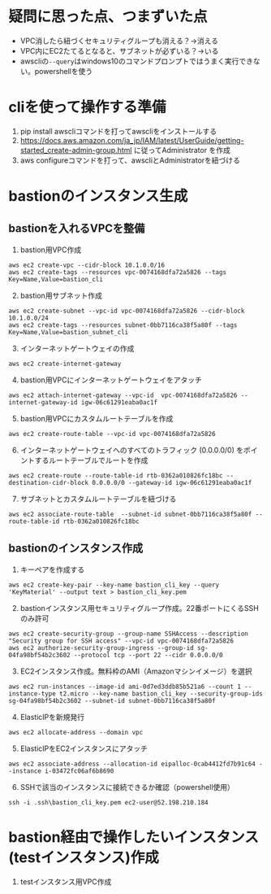 # 疑問に思った点、つまずいた点

* VPC消したら紐づくセキュリティグループも消える？→消える
* VPC内にEC2たてるとなると、サブネットが必ずいる？→いる
* awscliの`--query`はwindows10のコマンドプロンプトではうまく実行できない。powershellを使う

# cliを使って操作する準備

1. pip install awscliコマンドを打ってawscliをインストールする
2. https://docs.aws.amazon.com/ja_jp/IAM/latest/UserGuide/getting-started_create-admin-group.html に従ってAdministrator を作成
3. aws configureコマンドを打って、awscliとAdministratorを紐づける

# bastionのインスタンス生成

## bastionを入れるVPCを整備

1. bastion用VPC作成  
```
aws ec2 create-vpc --cidr-block 10.1.0.0/16 
aws ec2 create-tags --resources vpc-0074168dfa72a5826 --tags Key=Name,Value=bastion_cli
```
2. bastion用サブネット作成  
```
aws ec2 create-subnet --vpc-id vpc-0074168dfa72a5826 --cidr-block 10.1.0.0/24
aws ec2 create-tags --resources subnet-0bb7116ca38f5a80f --tags Key=Name,Value=bastion_subnet_cli
```
3. インターネットゲートウェイの作成  
```
aws ec2 create-internet-gateway
```
4. bastion用VPCにインターネットゲートウェイをアタッチ  
```
aws ec2 attach-internet-gateway --vpc-id  vpc-0074168dfa72a5826 --internet-gateway-id igw-06c61291eaba0ac1f
```
5. bastion用VPCにカスタムルートテーブルを作成  
```
aws ec2 create-route-table --vpc-id vpc-0074168dfa72a5826
```
6. インターネットゲートウェイへのすべてのトラフィック (0.0.0.0/0) をポイントするルートテーブルでルートを作成  
```
aws ec2 create-route --route-table-id rtb-0362a010826fc18bc --destination-cidr-block 0.0.0.0/0 --gateway-id igw-06c61291eaba0ac1f
```
7. サブネットとカスタムルートテーブルを紐づける  
```
aws ec2 associate-route-table  --subnet-id subnet-0bb7116ca38f5a80f --route-table-id rtb-0362a010826fc18bc
```

## bastionのインスタンス作成
1. キーペアを作成する  
```
aws ec2 create-key-pair --key-name bastion_cli_key --query 'KeyMaterial' --output text > bastion_cli_key.pem
```
2. bastionインスタンス用セキュリティグループ作成。22番ポートにくるSSHのみ許可  
```
aws ec2 create-security-group --group-name SSHAccess --description "Security group for SSH access" --vpc-id vpc-0074168dfa72a5826
aws ec2 authorize-security-group-ingress --group-id sg-04fa98bf54b2c3602 --protocol tcp --port 22 --cidr 0.0.0.0/0
```
3. EC2インスタンス作成。無料枠のAMI（Amazonマシンイメージ）を選択  
```
aws ec2 run-instances --image-id ami-0d7ed3ddb85b521a6 --count 1 --instance-type t2.micro --key-name bastion_cli_key --security-group-ids sg-04fa98bf54b2c3602 --subnet-id subnet-0bb7116ca38f5a80f
```
4. ElasticIPを新規発行  
```
aws ec2 allocate-address --domain vpc
```
5. ElasticIPをEC2インスタンスにアタッチ  
```
aws ec2 associate-address --allocation-id eipalloc-0cab4412fd7b91c64 --instance i-03472fc06af6b8690
```
6. SSHで該当のインスタンスに接続できるか確認（powershell使用）  
```
ssh -i .ssh\bastion_cli_key.pem ec2-user@52.198.210.184
```


# bastion経由で操作したいインスタンス(testインスタンス)作成

1. testインスタンス用VPC作成



